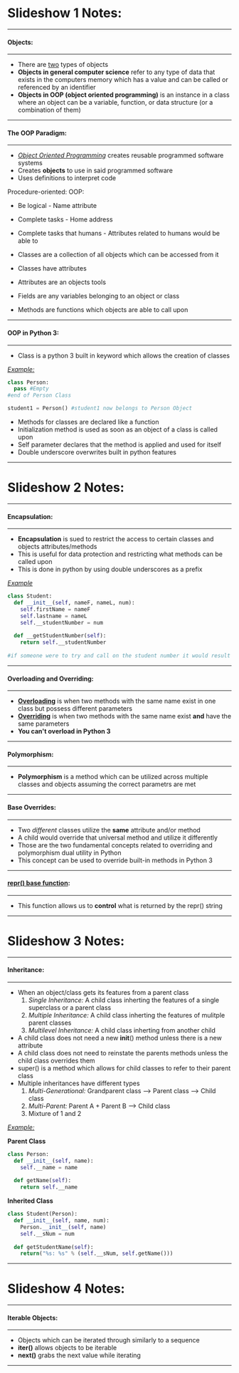 # Slideshow 1 Notes:
---
  #### Objects:
  ---
  - There are [two](https://www.freecodecamp.org/news/object-oriented-programming-in-python/#:~:text=Python%2C%20like%20every%20other%20object,define%20a%20particular%20object%20type.) types of objects
  - **Objects in general computer science** refer to any type of data that exists in the computers memory which has a value and can be called or referenced by an identifier
  - **Objects in OOP (object oriented programming)** is an instance in a class where an object can be a variable, function, or data structure (or a combination of them)
  ---
  #### The OOP Paradigm:
  ---
  - [*Object Oriented Programming*](https://www.educative.io/blog/object-oriented-programming) creates reusable programmed software systems
  - Creates **objects** to use in said programmed software
  - Uses definitions to interpret code
  
  Procedure-oriented:              OOP:
  - Be logical                     - Name attribute
  - Complete tasks                 - Home address
  - Complete tasks that humans     - Attributes related to humans
    would be able to
  
  - Classes are a collection of all objects which can be accessed from it
  - Classes have attributes
  - Attributes are an objects tools
  - Fields are any variables belonging to an object or class
  - Methods are functions which objects are able to call upon
  ---
  #### OOP in Python 3:
  ---
  - Class is a python 3 built in keyword which allows the creation of classes
  
  [*Example:*](https://docs.google.com/presentation/d/1wJ1SqLBaVSahdJUO41QRkyyLDmXpMWCROxV5TzdWsvU/edit#slide=id.g2a79f171fd_0_28)
  ```python
  class Person:
    pass #Empty
  #end of Person Class
  
  student1 = Person() #student1 now belongs to Person Object
  ```
  
  - Methods for classes are declared like a function
  - Initialization method is used as soon as an object of a class is called upon
  - Self parameter declares that the method is applied and used for itself
  - Double underscore overwrites built in python features
  ---
# Slideshow 2 Notes:
---
  #### Encapsulation: 
  ---
  - **Encapsulation** is sued to restrict the access to certain classes and objects attributes/methods
  - This is useful for data protection and restricting what methods can be called upon
  - This is done in python by using double underscores as a prefix

[*Example*](https://docs.google.com/presentation/d/1BSBVPl27YKaFtiNa_6EPyUd5gnM5o60fKHdrmtp2jGk/edit#slide=id.g2a84dd718b_0_9)

```python
class Student:
  def __init__(self, nameF, nameL, num):
    self.firstName = nameF
    self.lastname = nameL
    self.__studentNumber = num
    
  def __getStudentNumber(self):
    return self.__studentNumber
    
#if someone were to try and call on the student number it would result in an error because it is now encapsulated
```
  ---
  #### Overloading and Overriding:
  ---
  - [**Overloading**](https://www.pluralsight.com/guides/overload-methods-invoking-overload-methods-csharp) is when two methods with the same name exist in one class but possess different parameters
  - [**Overriding**](https://www.techopedia.com/definition/24010/overriding) is when two methods with the same name exist **and** have the same parameters
  - **You can't overload in Python 3**
  ---
  #### Polymorphism:
  ---
  - **Polymorphism** is a method which can be utilized across multiple classes and objects assuming the correct parametrs are met
  ---
  #### Base Overrides:
  --- 
  - Two *different* classes utilize the **same** attribute and/or method 
  - A child would override that universal method and utilize it differently
  - Those are the two fundamental concepts related to overriding and polymorphism dual utility in Python
  - This concept can be used to override built-in methods in Python 3
  ---
  #### [__repr__() base function](https://www.digitalocean.com/community/tutorials/python-str-repr-functions):
  ---
  - This function allows us to **control** what is returned by the repr() string
  ---
# Slideshow 3 Notes:
---
  #### Inheritance:
  ---
  - When an object/class gets its features from a parent class
      1. *Single Inheritance:* A child class inherting the features of a single superclass or a parent class
      2. *Multiple Inheritance:* A child class inherting the features of mulitple parent classes
      3. *Multilevel Inheritance:* A child class inherting from another child 
  - A child class does not need a new __init__() method unless there is a new attribute 
  - A child class does not need to reinstate the parents methods unless the child class overrides them
  - super() is a method which allows for child classes to refer to their parent class
  - Multiple inheritances have different types
    1. *Multi-Generational:* Grandparent class --> Parent class --> Child class
    2. *Multi-Parent:* Parent A + Parent B --> Child class
    3. Mixture of 1 and 2

  [*Example:*](https://docs.google.com/presentation/d/1Y_By4kpgBXSZrrpH0JwcwBKgZf3GcTAweFDXrnMZx-U/edit#slide=id.g55ff66ea53_0_14)
  
  **Parent Class**                
  ```python
  class Person:
    def __init__(self, name):
      self.__name = name
      
    def getName(self):
      return self.__name
```
**Inherited Class**
```python
class Student(Person):
  def __init__(self, name, num):
    Person.__init__(self, name)
    self.__sNum = num
    
  def getStudentName(self):
    return("%s: %s" % (self.__sNum, self.getName()))
```  
---
# Slideshow 4 Notes:
---
  #### Iterable Objects:
  ---
  - Objects which can be iterated through similarly to a sequence 
  - **__iter__()** allows objects to be iterable
  - **__next__()** grabs the next value while iterating
  ---
 
